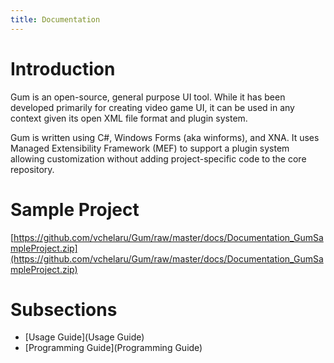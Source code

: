 ```yaml
---
title: Documentation
---
```


# Introduction

Gum is an open-source, general purpose UI tool.  While it has been developed primarily for creating video game UI, it can be used in any context given its open XML file format and plugin system.

Gum is written using C#, Windows Forms (aka winforms), and XNA.  It uses Managed Extensibility Framework (MEF) to support a plugin system allowing customization without adding project-specific code to the core repository.

# Sample Project

[https://github.com/vchelaru/Gum/raw/master/docs/Documentation_GumSampleProject.zip](https://github.com/vchelaru/Gum/raw/master/docs/Documentation_GumSampleProject.zip)

# Subsections

* [Usage Guide](Usage Guide)
* [Programming Guide](Programming Guide)
